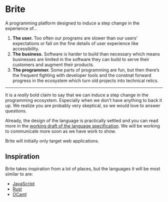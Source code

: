 # Brite

A programming platform designed to induce a step change in the experience of…

1. **The user.** Too often our programs are slower than our users’ expectations
   or fail on the fine details of user experience like accessibility.
2. **The business.** Software is harder to build than necessary which means
   businesses are limited in the software they can build to serve their
   customers and augment their products.
3. **The programmer.** Some parts of programming are fun, but then there’s the
   frequent fighting with developer tools and the constnat forward progress in
   the ecosystem which turn old projects into technical relics.

---

It is a _really_ bold claim to say that we can induce a step change in the
programming ecosystem. Especially when we don’t have anything to back it up. We
realize you are probably very skeptical, so we would love to answer questions.

Already, the design of the language is practically settled and you can read more
in the
[working draft of the language specification](https://build-phknwiumji.now.sh/).
We will be working to communicate more soon as we have work to show.

Brite will initially only target web applications.

## Inspiration

Brite takes inspiration from a lot of places, but the languages it will be most
similar to are:

- [JavaScript](https://tc39.github.io/ecma262)
- [Rust](https://www.rust-lang.org/en-US/)
- [OCaml](https://ocaml.org)

